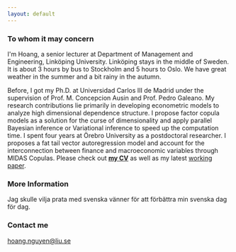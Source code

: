 ```yaml
---
layout: default
---
```


### To whom it may concern

I'm Hoang, a senior lecturer at Department of Management and Engineering, Linköping University. Linköping stays in the middle of Sweden. It is about 3 hours by bus to Stockholm and 5 hours to Oslo. We have great weather in the summer and a bit rainy in the autumn. 

Before, I got my Ph.D. at Universidad Carlos III de Madrid under the supervision of Prof. M. Concepcion Ausin and Prof. Pedro Galeano. My research contributions lie primarily in developing econometric models to analyze high dimensional dependence structure. I propose factor copula models as a solution for the curse of dimensionality and apply parallel Bayesian inference or Variational inference to speed up the computation time. 
I spent four years at Örebro University as a postdoctoral researcher. I proposes a fat tail vector autoregression model and account for the interconnection between finance and macroeconomic variables through MIDAS Copulas. Please check out [**my CV**](https://hoanguc3m.github.io/Talk/cv_norm.pdf) as well as my latest [working paper](https://hoanguc3m.github.io/Talk/LatestWP.pdf).

<!---
![hoang@uc3m](https://raw.githubusercontent.com/hoanguc3m/hoanguc3m.github.io/master/images/photo1.jpg)
-->

### More Information

Jag skulle vilja prata med svenska vänner för att förbättra min svenska dag för dag.

### Contact me

[hoang.nguyen@liu.se](mailto:hoang.nguyen@liu.se)
